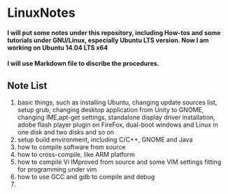 # LinuxNotes

#### I will put some notes under this repository, including How-tos and some tutorials under GNU/Linux, especially Ubuntu LTS version.  Now I am working on Ubuntu 14.04 LTS x64

#### I will use Markdown file to discribe the procedures.
## Note List

1. basic things, such as installing Ubuntu, changing update sources list, setup grub, changing desktop application from Unity to GNOME, changing IME,apt-get settings, standalone display driver installation, adobe flash player plugin on FireFox, dual-boot windows and Linux in one disk and two disks and so on
2. setup build environment, including C/C++, GNOME and Java
3. how to compile software from source
4. how to cross-compile, like ARM platform
5. how to compile Vi IMproved from source and some VIM settings fitting for programming under vim
6. how to use GCC and gdb to compile and debug
7. 
